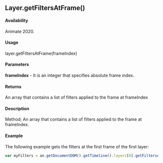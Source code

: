 ## Layer.getFiltersAtFrame()

#### Availability

Animate 2020.

#### Usage

layer.getFiltersAtFrame(frameIndex)  

#### Parameters

**frameIndex** - It is an integer that specifies absolute frame index.

#### Returns

An array that contains a list of filters applied to the frame at frameIndex

#### Description

Method; An array that contains a list of filters applied to the frame at frameIndex.

#### Example

The following example gets the filters at the first frame of the first layer:

```javascript
var myFilters = an.getDocumentDOM().getTimeline().layers[0].getFiltersAtFrame(0);
```
